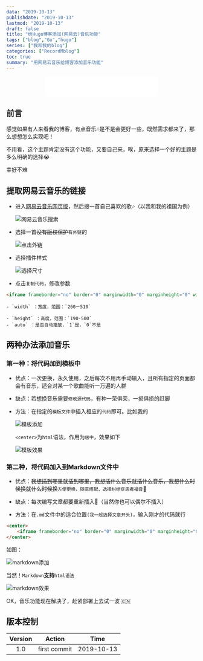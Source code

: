 ```yaml
---
data: "2019-10-13"
publishdate: "2019-10-13"
lastmod: "2019-10-13"
draft: false
title: "给Hugo博客添加(网易云)音乐功能"
tags: ["blog","Go","hugo"]
series: ["我和我的blog"]
categories: ["RecordMblog"]
toc: true
summary: "用网易云音乐给博客添加音乐功能"
---
```


<center>
    <iframe frameborder="no" border="0" marginwidth="0" marginheight="0" width=298 height=52 src="//music.163.com/outchain/player?type=2&id=28828076&auto=1&height=32"></iframe>
</center>

## 前言

感觉如果有人来看我的博客，有点音乐:notes:是不是会更好一些，既然需求都来了，那么想想怎么实现吧！

不用看，这个主题肯定没有这个功能，又要自己来，唉，原来选择一个好的主题是多么明确的选择:sob:

幸好不难


## 提取网易云音乐的链接

- 进入[网易云音乐网页版](https://music.163.com/)，然后搜一首自己喜欢的歌:notes:（以我和我的祖国为例）

    ![网易云音乐搜索](/images/blog/2019-10/网易云音乐搜索.png)

- 选择一首~~没有版权保护~~`有外链`的

    ![点击外链](/images/blog/2019-10/点击外链.png)

- 选择插件样式

    ![选择尺寸](/images/blog/2019-10/选择尺寸.png)

- 点击`复制代码`，修改参数

```html
<iframe frameborder="no" border="0" marginwidth="0" marginheight="0" width=298 height=52 src="//music.163.com/outchain/player?type=2&id=5234243&auto=1&height=32"></iframe>
```
    - `width` ：宽度，范围：`260－510`

    - `height` ：高度，范围：`190-500`
    - `auto` ：是否自动播放，`1`是，`0`不是

## 两种办法添加音乐

### 第一种：将代码加到模板中

- 优点：一次更换，永久使用，之后每次不用再手动输入，且所有指定的页面都会有音乐，适合对某一个歌曲能听一万遍的人群

- 缺点：若想换音乐需要`修改源代码`，有种一荣俱荣，一损俱损的赶脚

- 方法：在指定的`模板文件`中插入相应的`代码`即可。比如我的

    ![模板添加](/images/blog/2019-10/模板添加.png)
    
    `<center>`为`html`语法，作用为`居中`，效果如下

    ![模板效果](/images/blog/2019-10/模板效果.png)

### 第二种，将代码加入到Markdown文件中

- 优点：~~我想插到哪里就插到哪里，我想插什么音乐就插什么音乐，我想什么时候换就什么时候换~~`方便更换，随意搭配，选择纠结症患者福音`:clap:

- 缺点：每次编写文章都要重新插入:musical_note:（当然你也可以偶尔不插入）

- 方法：在`.md`文件中的适合位置`(我一般选择文章开头)`，输入刚才的代码就行

```html
<center>
    <iframe frameborder="no" border="0" marginwidth="0" marginheight="0" width=298 height=52 src="//music.163.com/outchain/player?type=2&id=5234243&auto=1&height=32"></iframe>
</center>
```
如图：

![markdown添加](/images/blog/2019-10/markdown添加.png)

当然！`Markdown`**支持**`html语法`

![markdown效果](/images/blog/2019-10/markdown效果.png)

OK，音乐功能现在解决了，赶紧部署上去试一波 :cn:
## 版本控制
Version|Action|Time
:-:|:-:|:-:
1.0|first commit|2019-10-13